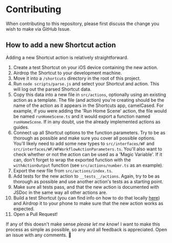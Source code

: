 # Contributing

When contributing to this repository, please first discuss the change you wish to make via GitHub Issue.

## How to add a new Shortcut action

Adding a new Shortcut action is relatively straightforward.

1. Create a test Shortcut on your iOS device containing the new action.
2. Airdrop the Shortcut to your development machine.
3. Move it into a `/shortcuts` directory in the root of this project.
4. Run `node scripts/parse.js` and select your Shortcut and action. This will log out the parsed Shortcut data.
5. Copy this data into a new file in `src/actions`, optionally using an existing action as a template. The file (and action) you're creating should be the name of the action as it appears in the Shortcuts app, camelCased. For example, if you were adding the 'Run Home Scene' action, the file would be named `runHomeScene.ts` and it would export a function named `runHomeScene`. If in any doubt, use the already implemented actions as guides.
6. Connect up all Shortcut options to the function parameters. Try to be as thorough as possible and make sure you cover all possible options. You'll likely need to add some new types to `src/interfaces/WF` and `src/interfaces/WF/WFWorkflowActionParameters.ts`. You'll also want to check whether or not the action can be used as a 'Magic Variable'. If it can, don't forget to wrap the exported function with the `withActionOutput` function (see `src/actions/number.ts` as an example).
7. Export the new file from `src/actions/index.ts`.
8. Add tests for the new action to `__tests__/actions`. Again, try to be as thorough as possible and use another action's tests as a starting point.
9. Make sure all tests pass, and that the new action is documented with JSDoc in the same way all other actions are.
10. Build a test Shortcut (you can find info on how to do that locally [here](https://github.com/joshfarrant/shortcuts-js/issues/22#issuecomment-443121866)) and Airdrop it to your phone to make sure that the new action works as expected.
11. Open a Pull Request!

If any of this doesn't make sense _please let me know_! I want to make this process as simple as possible, so any and all feedback is appreciated. Open an issue with any comments. 🙂
